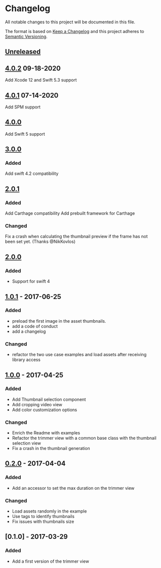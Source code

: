 # Changelog
All notable changes to this project will be documented in this file.

The format is based on [Keep a Changelog](http://keepachangelog.com/en/1.0.0/)
and this project adheres to [Semantic Versioning](http://semver.org/spec/v2.0.0.html).

## [Unreleased]

## [4.0.2] 09-18-2020

Add Xcode 12 and Swift 5.3 support

## [4.0.1] 07-14-2020

Add SPM support

## [4.0.0]

Add Swift 5 support

## [3.0.0]

### Added

Add swift 4.2 compatibility

## [2.0.1]

### Added

Add Carthage compatibility
Add prebuilt framework for Carthage

### Changed

Fix a crash when calculating the thumbnail preview if the frame has not been set yet. (Thanks @NikKovIos)

## [2.0.0]

### Added

- Support for swift 4

## [1.0.1] - 2017-06-25

### Added

- preload the first image in the asset thumbnails.
- add a code of conduct
- add a changelog

### Changed

- refactor the two use case examples and load assets after receiving library access


## [1.0.0] - 2017-04-25
### Added
- Add Thumbnail selection component
- Add cropping video view
- Add color customization options

### Changed
- Enrich the Readme with examples
- Refactor the trimmer view with a common base class with the thumbnail selection view
- Fix a crash in the thumbnail generation


## [0.2.0] - 2017-04-04

### Added
- Add an accessor to set the max duration on the trimmer view

### Changed
- Load assets randomly in the example
- Use tags to identify thumbnails
- Fix issues with thumbnails size


## [0.1.0] - 2017-03-29
### Added
- Add a first version of the trimmer view

[Unreleased]: https://github.com/prynt/PryntTrimmerView/compare/4.0.2...master
[4.0.2]: https://github.com/prynt/PryntTrimmerView/compare/4.0.1...4.0.2
[4.0.1]: https://github.com/prynt/PryntTrimmerView/compare/4.0.0...4.0.1
[4.0.0]: https://github.com/prynt/PryntTrimmerView/compare/3.0.0...4.0.0
[3.0.0]: https://github.com/prynt/PryntTrimmerView/compare/2.0.1...3.0.0
[2.0.1]: https://github.com/prynt/PryntTrimmerView/compare/2.0.0...2.0.1
[2.0.0]: https://github.com/prynt/PryntTrimmerView/compare/1.0.1...2.0.0
[1.0.1]: https://github.com/prynt/PryntTrimmerView/compare/1.0.0...1.0.1
[1.0.0]: https://github.com/prynt/PryntTrimmerView/compare/0.2.0...1.0.0
[0.2.0]: https://github.com/prynt/PryntTrimmerView/compare/0.1.0...0.2.0
